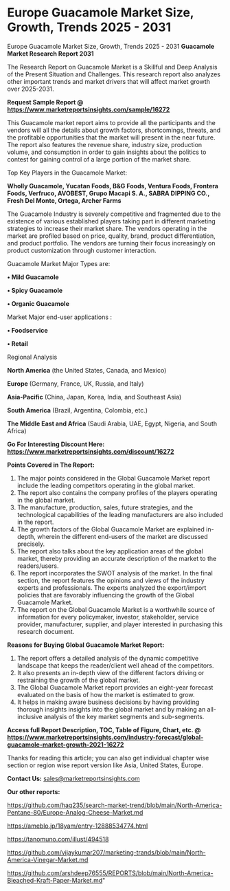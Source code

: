 # Europe Guacamole Market Size, Growth, Trends 2025 - 2031
Europe Guacamole Market Size, Growth, Trends 2025 - 2031
<strong>Guacamole Market Research Report 2031</strong>

The Research Report on Guacamole Market is a Skillful and Deep Analysis of the Present Situation and Challenges. This research report also analyzes other important trends and market drivers that will affect market growth over 2025-2031.

<strong>Request Sample Report @ <a href=https://www.marketreportsinsights.com/sample/16272>https://www.marketreportsinsights.com/sample/16272</a></strong>

This Guacamole market report aims to provide all the participants and the vendors will all the details about growth factors, shortcomings, threats, and the profitable opportunities that the market will present in the near future. The report also features the revenue share, industry size, production volume, and consumption in order to gain insights about the politics to contest for gaining control of a large portion of the market share.

Top Key Players in the Guacamole Market:

<strong>Wholly Guacamole, Yucatan Foods, B&G Foods, Ventura Foods, Frontera Foods, Verfruco, AVOBEST, Grupo Macapi S. A., SABRA DIPPING CO., Fresh Del Monte, Ortega, Archer Farms</strong>

The Guacamole Industry is severely competitive and fragmented due to the existence of various established players taking part in different marketing strategies to increase their market share. The vendors operating in the market are profiled based on price, quality, brand, product differentiation, and product portfolio. The vendors are turning their focus increasingly on product customization through customer interaction.

Guacamole Market Major Types are:

<strong>• Mild Guacamole

• Spicy Guacamole

• Organic Guacamole</strong>

Market Major end-user applications :

<strong>• Foodservice

• Retail</strong>

Regional Analysis

</u><strong><b>North America</b></strong> (the United States, Canada, and Mexico)

<strong><b>Europe </b></strong>(Germany, France, UK, Russia, and Italy)

<strong><b>Asia-Pacific</b></strong> (China, Japan, Korea, India, and Southeast Asia)

<strong><b>South America</b></strong> (Brazil, Argentina, Colombia, etc.)

<strong><b>The Middle East and Africa</b></strong> (Saudi Arabia, UAE, Egypt, Nigeria, and South Africa)

<strong>Go For Interesting Discount Here: <a href=https://www.marketreportsinsights.com/discount/16272>https://www.marketreportsinsights.com/discount/16272</a></strong>

<strong>Points Covered in The Report:</strong>
<ol>
  <li>The major points considered in the Global Guacamole Market report include the leading competitors operating in the global market.</li>
  <li>The report also contains the company profiles of the players operating in the global market.</li>
  <li>The manufacture, production, sales, future strategies, and the technological capabilities of the leading manufacturers are also included in the report.</li>
  <li>The growth factors of the Global Guacamole Market are explained in-depth, wherein the different end-users of the market are discussed precisely.</li>
  <li>The report also talks about the key application areas of the global market, thereby providing an accurate description of the market to the readers/users.</li>
  <li>The report incorporates the SWOT analysis of the market. In the final section, the report features the opinions and views of the industry experts and professionals. The experts analyzed the export/import policies that are favorably influencing the growth of the Global Guacamole Market.</li>
  <li>The report on the Global Guacamole Market is a worthwhile source of information for every policymaker, investor, stakeholder, service provider, manufacturer, supplier, and player interested in purchasing this research document.</li>
</ol>
<strong>Reasons for Buying Global Guacamole Market Report:</strong>

<ol>
  <li>The report offers a detailed analysis of the dynamic competitive landscape that keeps the reader/client well ahead of the competitors.</li>
  <li>It also presents an in-depth view of the different factors driving or restraining the growth of the global market.</li>
  <li>The Global Guacamole Market report provides an eight-year forecast evaluated on the basis of how the market is estimated to grow.</li>
  <li>It helps in making aware business decisions by having providing thorough insights insights into the global market and by making an all-inclusive analysis of the key market segments and sub-segments.</li>
</ol>
<strong>Access full Report Description, TOC, Table of Figure, Chart, etc. @ <a href=https://www.marketreportsinsights.com/industry-forecast/global-guacamole-market-growth-2021-16272>https://www.marketreportsinsights.com/industry-forecast/global-guacamole-market-growth-2021-16272</a></strong>


Thanks for reading this article; you can also get individual chapter wise section or region wise report version like Asia, United States, Europe.

<strong>Contact Us:</strong>
sales@marketreportsinsights.com

<strong>Our other reports:</strong>

<a href=https://github.com/haq235/search-market-trend/blob/main/North-America-Pentane-80/Europe-Analog-Cheese-Market.md>https://github.com/haq235/search-market-trend/blob/main/North-America-Pentane-80/Europe-Analog-Cheese-Market.md</a>

<a href=https://ameblo.jp/18yam/entry-12888534774.html>https://ameblo.jp/18yam/entry-12888534774.html</a>

<a href=https://tanomuno.com/illust/494518>https://tanomuno.com/illust/494518</a>

<a href=https://github.com/vijaykumar207/marketing-trands/blob/main/North-America-Vinegar-Market.md>https://github.com/vijaykumar207/marketing-trands/blob/main/North-America-Vinegar-Market.md</a>

<a href=https://github.com/arshdeep76555/REPORTS/blob/main/North-America-Bleached-Kraft-Paper-Market.md>https://github.com/arshdeep76555/REPORTS/blob/main/North-America-Bleached-Kraft-Paper-Market.md</a>"
